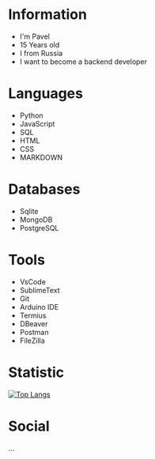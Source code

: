 # Information
* I'm Pavel
* 15 Years old
* I from Russia
* I want to become a backend developer

# Languages
* Python
* JavaScript
* SQL
* HTML
* CSS
* MARKDOWN

# Databases
* Sqlite
* MongoDB
* PostgreSQL

# Tools
* VsCode
* SublimeText
* Git
* Arduino IDE
* Termius
* DBeaver
* Postman
* FileZilla

# Statistic
[![Top Langs](https://github-readme-stats.vercel.app/api/top-langs/?username=h1xeg&layout=compact)](https://github.com/anuraghazra/github-readme-stats)

# Social
...
